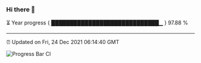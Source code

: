 ### Hi there 👋

⏳ Year progress { █████████████████████████████▁ } 97.88 %

---

⏰ Updated on Fri, 24 Dec 2021 06:14:40 GMT

![Progress Bar CI](https://github.com/liununu/liununu/workflows/Progress%20Bar%20CI/badge.svg)
